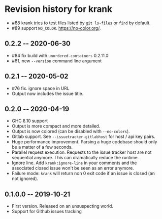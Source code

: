 # Revision history for krank

* #88 krank tries to test files listed by `git ls-files` or `find` by default.
* #89 support `NO_COLOR`. https://no-color.org/.

## 0.2.2 -- 2020-06-30

* #84 fix build with `unordered-containers` 0.2.11.0
* #81, new `--version` command line argument

## 0.2.1 -- 2020-05-02

* #76 fix. ignore space in URL
* Output now includes the issue title.

## 0.2.0 -- 2020-04-19

* GHC 8.10 support
* Output is more compact and more detailed.
* Output is now colored (can be disabled with `--no-colors`).
* Gitlab support. See `--issuetracker-gitlabhost` for host / api key pairs.
* Huge performance improvement. Parsing a huge codebase should only be a matter
  of a few seconds.
* Parallel request execution. Requests to the issue tracker host are not
  sequential anymore. This can dramatically reduce the runtime.
* Ignore line. Add `krank:ignore-line` in your comments and the associated
  closed issue won't be seen as an error anymore.
* Failure mode: `krank` will return non 0 exit code if an issue is closed (an
  not ignored).

## 0.1.0.0 -- 2019-10-21

* First version. Released on an unsuspecting world.
* Support for Github issues tracking
